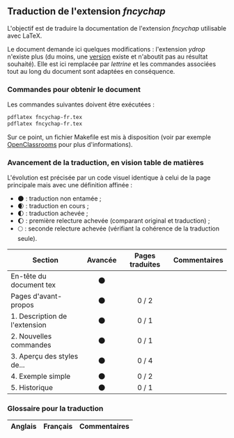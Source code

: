 ## Traduction de l'extension *fncychap*

L'objectif est de traduire la documentation de l'extension *fncychap* utilisable avec LaTeX. 

Le document demande ici quelques modifications : l'extension *ydrop* n'existe plus (du moins, une [version](http://www.math.vanderbilt.edu/~schectex/wincd_files/tex/docs/Tricks%20for%20TeX%20and%20LaTeX.htm) existe et n'aboutit pas au résultat souhaité). Elle est ici remplacée par *lettrine* et les commandes associées tout au long du document sont adaptées en conséquence.

### Commandes pour obtenir le document

Les commandes suivantes doivent être exécutées :

```bash
pdflatex fncychap-fr.tex
pdflatex fncychap-fr.tex
```

Sur ce point, un fichier Makefile est mis à disposition (voir par exemple [OpenClassrooms](https://openclassrooms.com/courses/compilez-sous-gnu-linux#/id/r-1130480) pour plus d'informations).


### Avancement de la traduction, en vision table de matières

L'évolution est précisée par un code visuel identique à celui de la page principale mais avec une définition affinée :

- :new_moon: : traduction non entamée ;
- :waxing_crescent_moon: : traduction en cours ;
- :first_quarter_moon: : traduction achevée ;
- :waxing_gibbous_moon: : première relecture achevée (comparant original et traduction) ; 
- :full_moon: : seconde relecture achevée (vérifiant la cohérence de la traduction seule).

Section                       | Avancée                | Pages traduites | Commentaires 
----------------------------- | :--------------------: | :-------------: | -------------------------
En-tête du document tex       | :new_moon:             |                 |
Pages d'avant-propos          | :new_moon:             | 0 / 2           | 
1. Description de l'extension | :new_moon:             | 0 / 1           |
2. Nouvelles commandes        | :new_moon:             | 0 / 1           |
3. Aperçu des styles de...    | :new_moon:             | 0 / 4           |
4. Exemple simple             | :new_moon:             | 0 / 2           |
5. Historique                 | :new_moon:             | 0 / 1           |

### Glossaire pour la traduction

Anglais                | Français                                       | Commentaires 
---------------------- | ---------------------------------------------- | -------------------------------
